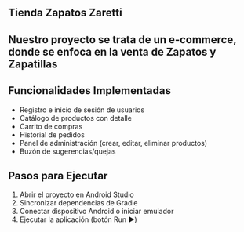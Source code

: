 ﻿## Tienda Zapatos Zaretti

## Nuestro proyecto se trata de un e-commerce, donde se enfoca en la venta de Zapatos y Zapatillas

## Funcionalidades Implementadas

- Registro e inicio de sesión de usuarios
- Catálogo de productos con detalle
- Carrito de compras
- Historial de pedidos
- Panel de administración (crear, editar, eliminar productos)
- Buzón de sugerencias/quejas


## Pasos para Ejecutar

1. Abrir el proyecto en Android Studio
2. Sincronizar dependencias de Gradle
3. Conectar dispositivo Android o iniciar emulador
4. Ejecutar la aplicación (botón Run ▶️)

